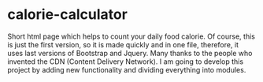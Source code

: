# calorie-calculator
Short html page which helps to count your daily food calorie.
Of course, this is just the first version, so it is made quickly and in one file, therefore, it uses last versions of Bootstrap and Jquery. Many thanks to the people who invented the CDN (Content Delivery Network).
I am going to develop this project by adding new functionality and dividing everything into modules.
